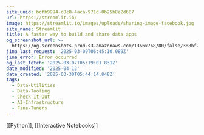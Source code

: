 ```yaml
---
site_uuid: bcfb9994-c8c8-4aca-971d-0b25b8e2d607
url: https://streamlit.io/
image: https://streamlit.io/images/uploads/sharing-image-facebook.jpg
site_name: Streamlit
title: A faster way to build and share data apps
og_screenshot_url: >-
  https://og-screenshots-prod.s3.amazonaws.com/1366x768/80/false/388bf225b1fc3b82fce9bad62000b837d5c94b70ae2add1017fef897f68eda8e.jpeg
jina_last_request: '2025-03-09T06:45:10.089Z'
jina_error: Error occurred
og_last_fetch: '2025-03-07T05:19:01.831Z'
date_modified: '2025-04-12'
date_created: '2025-03-30T05:44:14.848Z'
tags:
  - Data-Utilities
  - Data-Tooling
  - Check-It-Out
  - AI-Infrastructure
  - Fine-Tuners
---
```












[[Python]], [[Interactive Notebooks]]
